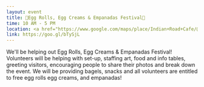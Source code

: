 ```yaml
---
layout: event
title: 🍳Egg Rolls, Egg Creams & Empanadas Festival🍳
time: 10 AM - 5 PM
location: <a href="https://www.google.com/maps/place/Indian+Road+Cafe/@40.8730576,-73.9200537,17z/data=!4m8!1m2!2m1!1sInwood+Hill+Park-+218th+st+%26+Indian+Rd.+!3m4!1s0x89c2f3f220881473:0x7c692add633abbf!8m2!3d40.8728945!4d-73.9184347">Inwood Hill Park</a>, Manhattan
link: https://goo.gl/bTySjL
---
```

We'll be helping out Egg Rolls, Egg Creams & Empanadas Festival! Volunteers will be helping with set-up, staffing art, food and info tables, greeting visitors, encouraging people to share their photos and break down the event. We will be providing bagels, snacks and all volunteers are entitled to free egg rolls egg creams, and empanadas!